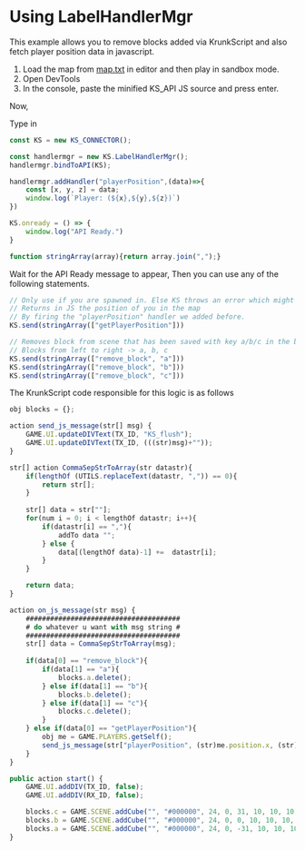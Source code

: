 # Using LabelHandlerMgr

This example allows you to remove blocks added via KrunkScript and also fetch player position data in javascript.

1. Load the map from [map.txt](./map.txt) in editor and then play in sandbox mode.
2. Open DevTools
3. In the console, paste the minified KS_API JS source and press enter.

Now,

Type in 

```js
const KS = new KS_CONNECTOR();

const handlermgr = new KS.LabelHandlerMgr();
handlermgr.bindToAPI(KS);

handlermgr.addHandler("playerPosition",(data)=>{
    const [x, y, z] = data;
    window.log(`Player: (${x},${y},${z})`) 
})

KS.onready = () => { 
    window.log("API Ready.") 
}

function stringArray(array){return array.join(",");}
```

Wait for the API Ready message to appear,
Then you can use any of the following statements.

```js
// Only use if you are spawned in. Else KS throws an error which might scare you 
// Returns in JS the position of you in the map
// By firing the "playerPosition" handler we added before.
KS.send(stringArray(["getPlayerPosition"]))

// Removes block from scene that has been saved with key a/b/c in the blocks obj in KS.
// Blocks from left to right -> a, b, c
KS.send(stringArray(["remove_block", "a"]))
KS.send(stringArray(["remove_block", "b"]))
KS.send(stringArray(["remove_block", "c"]))
```

The KrunkScript code responsible for this logic is as follows
```js
obj blocks = {};

action send_js_message(str[] msg) {
    GAME.UI.updateDIVText(TX_ID, "KS_flush");
    GAME.UI.updateDIVText(TX_ID, (((str)msg)+""));
}

str[] action CommaSepStrToArray(str datastr){
    if(lengthOf (UTILS.replaceText(datastr, ",")) == 0){
        return str[];
    }
    
    str[] data = str[""];
    for(num i = 0; i < lengthOf datastr; i++){
        if(datastr[i] == ","){
            addTo data "";
        } else {
            data[(lengthOf data)-1] +=  datastr[i];
        }
    }

    return data;
}

action on_js_message(str msg) {
    ######################################
    # do whatever u want with msg string #
    ######################################
    str[] data = CommaSepStrToArray(msg);
        
    if(data[0] == "remove_block"){
        if(data[1] == "a"){
            blocks.a.delete();
        } else if(data[1] == "b"){
            blocks.b.delete();
        } else if(data[1] == "c"){
            blocks.c.delete();
        }
    } else if(data[0] == "getPlayerPosition"){
        obj me = GAME.PLAYERS.getSelf();
        send_js_message(str["playerPosition", (str)me.position.x, (str)me.position.y, (str)me.position.z]);
    }
}

public action start() {
    GAME.UI.addDIV(TX_ID, false);
    GAME.UI.addDIV(RX_ID, false);

    blocks.c = GAME.SCENE.addCube("", "#000000", 24, 0, 31, 10, 10, 10, {});
    blocks.b = GAME.SCENE.addCube("", "#000000", 24, 0, 0, 10, 10, 10, {});
    blocks.a = GAME.SCENE.addCube("", "#000000", 24, 0, -31, 10, 10, 10, {});
}
```
